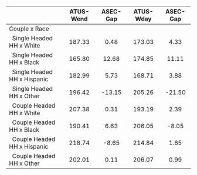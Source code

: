 
|                      |    ATUS-Wend |     ASEC-Gap |    ATUS-Wday |     ASEC-Gap |
| -------------------- | :----------: | :----------: | :----------: | :----------: |
| Couple x Race        |              |              |              |              |
| &nbsp;&nbsp;Single Headed HH x White |       187.33 |         0.48 |       173.03 |         4.33 |
| &nbsp;&nbsp;Single Headed HH x Black |       165.80 |        12.68 |       174.85 |        11.11 |
| &nbsp;&nbsp;Single Headed HH x Hispanic |       182.99 |         5.73 |       168.71 |         3.88 |
| &nbsp;&nbsp;Single Headed HH x Other |       196.42 |       -13.15 |       205.26 |       -21.50 |
| &nbsp;&nbsp;Couple Headed HH x White |       207.38 |         0.31 |       193.19 |         2.39 |
| &nbsp;&nbsp;Couple Headed HH x Black |       190.41 |         6.63 |       206.05 |        -8.05 |
| &nbsp;&nbsp;Couple Headed HH x Hispanic |       218.74 |        -8.65 |       214.84 |         1.65 |
| &nbsp;&nbsp;Couple Headed HH x Other |       202.01 |         0.11 |       206.07 |         0.99 |

